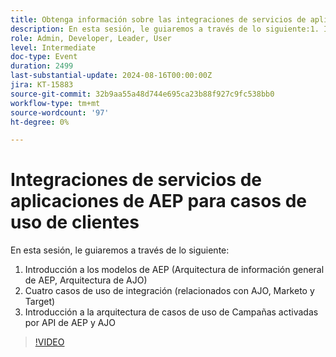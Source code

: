 ```yaml
---
title: Obtenga información sobre las integraciones de servicios de aplicaciones de AEP para casos de uso de clientes
description: En esta sesión, le guiaremos a través de lo siguiente:1. Introducción a los modelos de AEP (Arquitectura de información general de AEP, Arquitectura de AJO)2. Cuatro casos de uso de integración (relacionado con AJO, Marketo y Target)3. Introducción a la arquitectura de casos de uso de Campañas activadas por API de AEP y AJO
role: Admin, Developer, Leader, User
level: Intermediate
doc-type: Event
duration: 2499
last-substantial-update: 2024-08-16T00:00:00Z
jira: KT-15883
source-git-commit: 32b9aa55a48d744e695ca23b88f927c9fc538bb0
workflow-type: tm+mt
source-wordcount: '97'
ht-degree: 0%

---
```



# Integraciones de servicios de aplicaciones de AEP para casos de uso de clientes

En esta sesión, le guiaremos a través de lo siguiente:
1. Introducción a los modelos de AEP (Arquitectura de información general de AEP, Arquitectura de AJO)
2. Cuatro casos de uso de integración (relacionados con AJO, Marketo y Target)
3. Introducción a la arquitectura de casos de uso de Campañas activadas por API de AEP y AJO

>[!VIDEO](https://video.tv.adobe.com/v/3432053/?learn=on)
